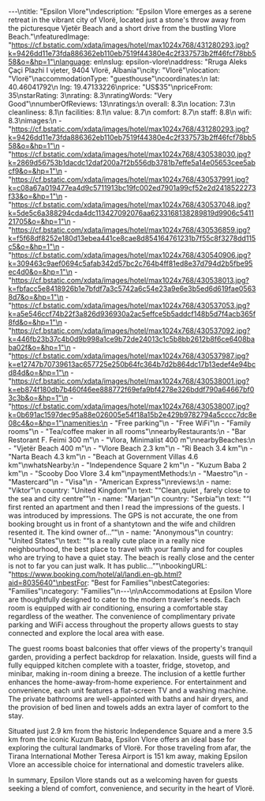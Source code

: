 ---\ntitle: "Epsilon Vlore"\ndescription: "Epsilon Vlore emerges as a serene retreat in the vibrant city of Vlorë, located just a stone's throw away from the picturesque Vjetër Beach and a short drive from the bustling Vlore Beach."\nfeaturedImage: "https://cf.bstatic.com/xdata/images/hotel/max1024x768/431280293.jpg?k=9426dd11e73fda886362eb110eb7519f44380e4c2f337573b2ff46fcf78bb558&o=&hp=1"\nlanguage: en\nslug: epsilon-vlore\naddress: "Rruga Aleks Çaçi Plazhi I vjeter, 9404 Vlorë, Albania"\ncity: "Vlorë"\nlocation: "Vlorë"\naccommodationType: "guesthouse"\ncoordinates:\n  lat: 40.46041792\n  lng: 19.47133226\nprice: "US$35"\npriceFrom: 35\nstarRating: 3\nrating: 8.3\nratingWords: "Very Good"\nnumberOfReviews: 13\nratings:\n  overall: 8.3\n  location: 7.3\n  cleanliness: 8.1\n  facilities: 8.1\n  value: 8.7\n  comfort: 8.7\n  staff: 8.8\n  wifi: 8.3\nimages:\n  - "https://cf.bstatic.com/xdata/images/hotel/max1024x768/431280293.jpg?k=9426dd11e73fda886362eb110eb7519f44380e4c2f337573b2ff46fcf78bb558&o=&hp=1"\n  - "https://cf.bstatic.com/xdata/images/hotel/max1024x768/430538030.jpg?k=2869d56753b1dacdc12daf200a7f2b556db3781b7effe5a14e05653cee5abcf9&o=&hp=1"\n  - "https://cf.bstatic.com/xdata/images/hotel/max1024x768/430537991.jpg?k=c08a67a019477ea4d9c5711913bc19fc002ed7901a99cf52e2d2418522273f33&o=&hp=1"\n  - "https://cf.bstatic.com/xdata/images/hotel/max1024x768/430537048.jpg?k=5de5c6a388294cda4dc113427092076aa6233168138289819d9906c541121705&o=&hp=1"\n  - "https://cf.bstatic.com/xdata/images/hotel/max1024x768/430536859.jpg?k=f5f68df8252e180d13ebea441ce8cae8d854164761231b7f55c8f3278dd115c5&o=&hp=1"\n  - "https://cf.bstatic.com/xdata/images/hotel/max1024x768/430540906.jpg?k=309463c9aef0694c5afab342d57bc2c764b4ff81ed8e37d794d2b5fbe95ec4d0&o=&hp=1"\n  - "https://cf.bstatic.com/xdata/images/hotel/max1024x768/430538013.jpg?k=fbfacc5e8418926b1e7bfdf7a3c5742a6c54e23a9e6e3b5ed6d619fae05638d7&o=&hp=1"\n  - "https://cf.bstatic.com/xdata/images/hotel/max1024x768/430537053.jpg?k=a5e546ccf74b22f3a826d936930a2ac5effce5b5addcf148b5d7f4acb365f8fd&o=&hp=1"\n  - "https://cf.bstatic.com/xdata/images/hotel/max1024x768/430537092.jpg?k=446fb23b37c4b0d9b998a1ce9b72de24013c1c5b8bb2612b8f6ce6408baba02f&o=&hp=1"\n  - "https://cf.bstatic.com/xdata/images/hotel/max1024x768/430537987.jpg?k=e12747b70739613ac657725e250b64fc364b7d2b864dc17b13edef4e94bcd84d&o=&hp=1"\n  - "https://cf.bstatic.com/xdata/images/hotel/max1024x768/430538001.jpg?k=eb874f180db7b460f46ee888772f69efa9bf4278e326bddf790a64667bf03c3b&o=&hp=1"\n  - "https://cf.bstatic.com/xdata/images/hotel/max1024x768/430538007.jpg?k=0b691ac1597dec95a88e026005e54f18a15b2e429b9782794a5cccc7dc8e08c4&o=&hp=1"\namenities:\n  - "Free parking"\n  - "Free WiFi"\n  - "Family rooms"\n  - "Tea/coffee maker in all rooms"\nnearbyRestaurants:\n  - "Bar Restorant F. Feimi 300 m"\n  - "Vlora, Minimalist 400 m"\nnearbyBeaches:\n  - "Vjetër Beach 400 m"\n  - "Vlore Beach 2.3 km"\n  - "Ri Beach 3.4 km"\n  - "Narta Beach 4.3 km"\n  - "Beach at Government Villas 4.6 km"\nwhatsNearby:\n  - "Independence Square 2 km"\n  - "Kuzum Baba 2 km"\n  - "Scooby Doo Vlore 3.4 km"\npaymentMethods:\n  - "Maestro"\n  - "Mastercard"\n  - "Visa"\n  - "American Express"\nreviews:\n  - name: "Viktor"\n    country: "United Kingdom"\n    text: "“Clean,quiet , farely close to the sea and city centre”"\n  - name: "Marjan"\n    country: "Serbia"\n    text: "“I first rented an apartment and then I read the impressions of the guests. I was introduced by impressions. The GPS is not accurate, the one from booking brought us in front of a shantytown and the wife and children resented it. The kind owner of...”"\n  - name: "Anonymous"\n    country: "United States"\n    text: "“Is a really cute place in a really nice neighbourhood, the best place to travel with your family and for couples who are trying to have a quiet stay. The beach is really close and the center is not to far you can just walk. It has public...”"\nbookingURL: "https://www.booking.com/hotel/al/landi.en-gb.html?aid=8035640"\nbestFor: "Best for Families"\nbestCategories: "Families"\ncategory: "Families"\n---\n\nAccommodations at Epsilon Vlore are thoughtfully designed to cater to the modern traveler's needs. Each room is equipped with air conditioning, ensuring a comfortable stay regardless of the weather. The convenience of complimentary private parking and WiFi access throughout the property allows guests to stay connected and explore the local area with ease.

The guest rooms boast balconies that offer views of the property's tranquil garden, providing a perfect backdrop for relaxation. Inside, guests will find a fully equipped kitchen complete with a toaster, fridge, stovetop, and minibar, making in-room dining a breeze. The inclusion of a kettle further enhances the home-away-from-home experience. For entertainment and convenience, each unit features a flat-screen TV and a washing machine. The private bathrooms are well-appointed with baths and hair dryers, and the provision of bed linen and towels adds an extra layer of comfort to the stay.

Situated just 2.9 km from the historic Independence Square and a mere 3.5 km from the iconic Kuzum Baba, Epsilon Vlore offers an ideal base for exploring the cultural landmarks of Vlorë. For those traveling from afar, the Tirana International Mother Teresa Airport is 151 km away, making Epsilon Vlore an accessible choice for international and domestic travelers alike.

In summary, Epsilon Vlore stands out as a welcoming haven for guests seeking a blend of comfort, convenience, and security in the heart of Vlorë.